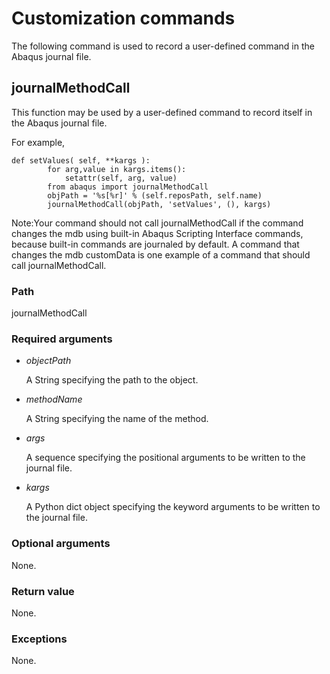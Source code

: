 # Customization commands

The following command is used to record a user-defined command in the Abaqus journal file.

## journalMethodCall



This function may be used by a user-defined command to record itself in the Abaqus journal file.

For example,

```
def setValues( self, **kargs ):
        for arg,value in kargs.items():
            setattr(self, arg, value)
        from abaqus import journalMethodCall
        objPath = '%s[%r]' % (self.reposPath, self.name)
        journalMethodCall(objPath, 'setValues', (), kargs)
```



Note:Your command should not call journalMethodCall if the command changes the mdb using built-in Abaqus Scripting Interface commands, because built-in commands are journaled by default. A command that changes the mdb customData is one example of a command that should call journalMethodCall.





### Path

journalMethodCall

### Required arguments

- *objectPath*

  A String specifying the path to the object.

- *methodName*

  A String specifying the name of the method.

- *args*

  A sequence specifying the positional arguments to be written to the journal file.

- *kargs*

  A Python dict object specifying the keyword arguments to be written to the journal file.

### Optional arguments

None.

### Return value

None.

### Exceptions

None.